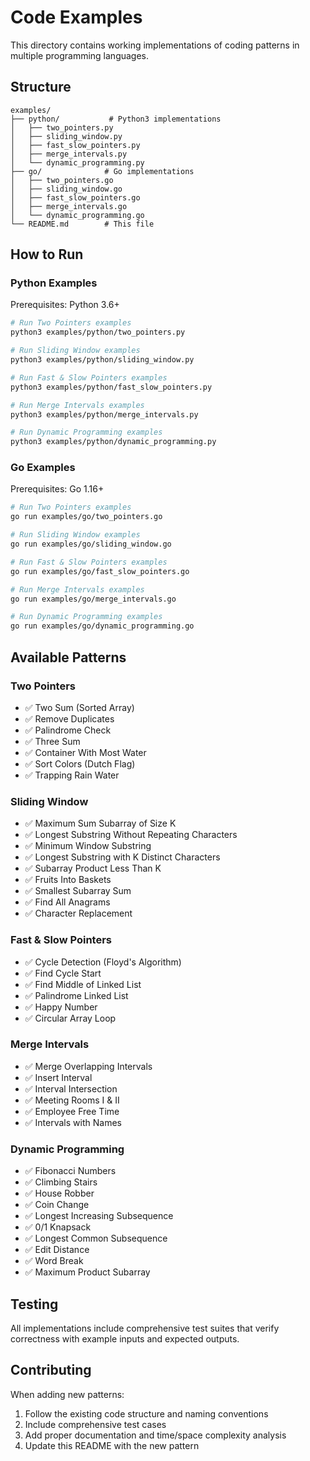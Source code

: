 # Code Examples

This directory contains working implementations of coding patterns in multiple programming languages.

## Structure

```
examples/
├── python/           # Python3 implementations
│   ├── two_pointers.py
│   ├── sliding_window.py
│   ├── fast_slow_pointers.py
│   ├── merge_intervals.py
│   └── dynamic_programming.py
├── go/              # Go implementations
│   ├── two_pointers.go
│   ├── sliding_window.go
│   ├── fast_slow_pointers.go
│   ├── merge_intervals.go
│   └── dynamic_programming.go
└── README.md        # This file
```

## How to Run

### Python Examples

Prerequisites: Python 3.6+

```bash
# Run Two Pointers examples
python3 examples/python/two_pointers.py

# Run Sliding Window examples  
python3 examples/python/sliding_window.py

# Run Fast & Slow Pointers examples
python3 examples/python/fast_slow_pointers.py

# Run Merge Intervals examples
python3 examples/python/merge_intervals.py

# Run Dynamic Programming examples
python3 examples/python/dynamic_programming.py
```

### Go Examples

Prerequisites: Go 1.16+

```bash
# Run Two Pointers examples
go run examples/go/two_pointers.go

# Run Sliding Window examples
go run examples/go/sliding_window.go

# Run Fast & Slow Pointers examples
go run examples/go/fast_slow_pointers.go

# Run Merge Intervals examples
go run examples/go/merge_intervals.go

# Run Dynamic Programming examples
go run examples/go/dynamic_programming.go
```

## Available Patterns

### Two Pointers
- ✅ Two Sum (Sorted Array)
- ✅ Remove Duplicates
- ✅ Palindrome Check
- ✅ Three Sum
- ✅ Container With Most Water
- ✅ Sort Colors (Dutch Flag)
- ✅ Trapping Rain Water

### Sliding Window
- ✅ Maximum Sum Subarray of Size K
- ✅ Longest Substring Without Repeating Characters
- ✅ Minimum Window Substring
- ✅ Longest Substring with K Distinct Characters
- ✅ Subarray Product Less Than K
- ✅ Fruits Into Baskets
- ✅ Smallest Subarray Sum
- ✅ Find All Anagrams
- ✅ Character Replacement

### Fast & Slow Pointers
- ✅ Cycle Detection (Floyd's Algorithm)
- ✅ Find Cycle Start
- ✅ Find Middle of Linked List
- ✅ Palindrome Linked List
- ✅ Happy Number
- ✅ Circular Array Loop

### Merge Intervals
- ✅ Merge Overlapping Intervals
- ✅ Insert Interval
- ✅ Interval Intersection
- ✅ Meeting Rooms I & II
- ✅ Employee Free Time
- ✅ Intervals with Names

### Dynamic Programming
- ✅ Fibonacci Numbers
- ✅ Climbing Stairs
- ✅ House Robber
- ✅ Coin Change
- ✅ Longest Increasing Subsequence
- ✅ 0/1 Knapsack
- ✅ Longest Common Subsequence
- ✅ Edit Distance
- ✅ Word Break
- ✅ Maximum Product Subarray

## Testing

All implementations include comprehensive test suites that verify correctness with example inputs and expected outputs.

## Contributing

When adding new patterns:

1. Follow the existing code structure and naming conventions
2. Include comprehensive test cases
3. Add proper documentation and time/space complexity analysis
4. Update this README with the new pattern